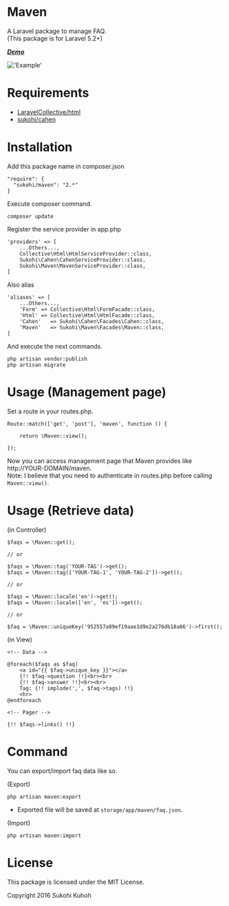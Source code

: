 # Maven
A Laravel package to manage FAQ.  
(This package is for Laravel 5.2+)

***[Demo](http://demo-laravel52.capilano-fw.com/maven)***

!['Example'](http://i.imgur.com/eQpsIte.png)

# Requirements

* [LaravelCollective/html](https://github.com/LaravelCollective/html)
* [sukohi/cahen](https://github.com/SUKOHI/Cahen)

# Installation

Add this package name in composer.json

    "require": {
      "sukohi/maven": "2.*"
    }

Execute composer command.

    composer update

Register the service provider in app.php

    'providers' => [
        ...Others...,
        Collective\Html\HtmlServiceProvider::class,
        Sukohi\Cahen\CahenServiceProvider::class,
        Sukohi\Maven\MavenServiceProvider::class,
    ]

Also alias

    'aliases' => [
        ...Others...,
        'Form' => Collective\Html\FormFacade::class,
        'Html' => Collective\Html\HtmlFacade::class,
        'Cahen'   => Sukohi\Cahen\Facades\Cahen::class,
        'Maven'   => Sukohi\Maven\Facades\Maven::class,
    ]

And execute the next commands.  

    php artisan vendor:publish
    php artisan migrate

# Usage (Management page)

Set a route in your routes.php.

    Route::match(['get', 'post'], 'maven', function () {
    
        return \Maven::view();
        
    });

Now you can access management page that Maven provides like http://YOUR-DOMAIN/maven.  
Note: I believe that you need to authenticate in routes.php before calling `Maven::view()`.

# Usage (Retrieve data)

(in Controller)

    $faqs = \Maven::get();
    
    // or
 
    $faqs = \Maven::tag('YOUR-TAG')->get();
    $faqs = \Maven::tag(['YOUR-TAG-1', 'YOUR-TAG-2'])->get();
    
    // or
    
    $faqs = \Maven::locale('en')->get();
    $faqs = \Maven::locale(['en', 'es'])->get();
    
    // or
    
    $faq = \Maven::uniqueKey('952557a09ef19aae1d9e2a276db18a66')->first();
    
(in View)

    <!-- Data -->

    @foreach($faqs as $faq)
        <a id="{{ $faq->unique_key }}"></a>
        {!! $faq->question !!}<br><br>
        {!! $faq->answer !!}<br><br>
        Tag: {!! implode(',', $faq->tags) !!}
        <hr>
    @endforeach
    
    <!-- Pager -->
    
    {!! $faqs->links() !!}

# Command

You can export/import faq data like so.

(Export)  

    php artisan maven:export

* Exported file will be saved at `storage/app/maven/faq.json`.
    
(Import)  

    php artisan maven:import


# License

This package is licensed under the MIT License.

Copyright 2016 Sukohi Kuhoh